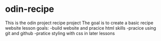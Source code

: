 # odin-recipe
This is the odin project recipe project
The goal is to create a basic recipe website
lesson goals:
-build website and pracice html skills
-pracice using git and github
-pratice styling with css in later lessons